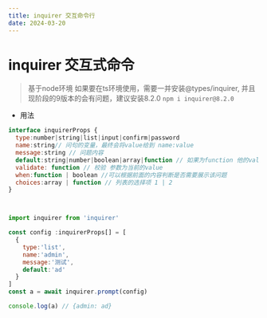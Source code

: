 ```yaml
---
title: inquirer 交互命令行
date: 2024-03-20
---
```


# inquirer 交互式命令
> 基于node环境 如果要在ts环境使用，需要一并安装@types/inquirer, 并且现阶段的9版本的会有问题，建议安装8.2.0 `npm i inquirer@8.2.0`
- 用法
```js
interface inquirerProps {
  type:number|string|list|input|confirm|password
  name:string// 问句的变量，最终会将value给到 name:value
  message:string // 问题内容
  default:string|number|boolean|array|function // 如果为function 他的value就是 配置的所有项的值
  validate: function // 校验 参数为当前的value
  when:function | boolean //可以根据前面的内容判断是否需要展示该问题
  choices:array | function // 列表的选择项 1 | 2
}



import inquirer from 'inquirer'

const config :inquirerProps[] = [
  {
    type:'list',
    name:'admin',
    message:'测试',
    default:'ad'
  }
]
const a = await inquirer.prompt(config)

console.log(a) // {admin: ad}
```